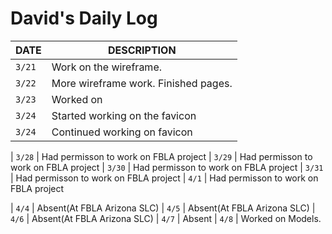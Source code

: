 # David's Daily Log

| DATE   | DESCRIPTION                                                                 |
| ------ | --------------------------------------------------------------------------- |
| `3/21` | Work on the wireframe.                                                      |
| `3/22` | More wireframe work. Finished pages.                                        |
| `3/23` | Worked on                                                                   |
| `3/24` | Started working on the favicon                                              |
| `3/24` | Continued working on favicon                                                |

| `3/28` | Had permisson to work on FBLA project
| `3/29` | Had permisson to work on FBLA project
| `3/30` | Had permisson to work on FBLA project
| `3/31` | Had permisson to work on FBLA project
| `4/1`  | Had permisson to work on FBLA project

| `4/4`  | Absent(At FBLA Arizona SLC) 
| `4/5`  | Absent(At FBLA Arizona SLC)
| `4/6`  | Absent(At FBLA Arizona SLC)
| `4/7`  | Absent
| `4/8`  | Worked on Models. 



